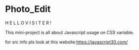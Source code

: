 # Photo_Edit
 
 H E L L O     V I S I T E R !

 This mini-project is all about Javascript usage on CSS variable.
 

for src info pls look at this website:https://javascript30.com/ 